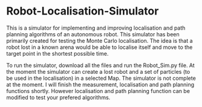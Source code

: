 # Robot-Localisation-Simulator
This is a simulator for implementing and improving localisation and path planning algorithms of an autonomous robot. This simulator has been primarily created for testing the Monte Carlo localisation. The idea is that a robot lost in a known arena would be able to localise itself and move to the target point in the shortest possible time.

To run the simulator, download all the files and run the Robot_Sim.py file. At the moment the simulator can create a lost robot and a set of particles (to be used in the localisation) in a selected Map. The simulator is not complete at the moment. I will finish the measurement, localisation and path planning functions shortly. However localisation and path planning function can be modified to test your prefered algorithms.    
